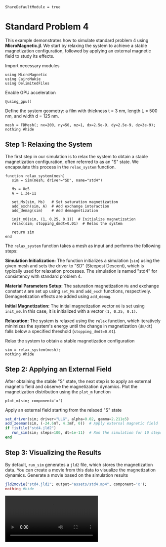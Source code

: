 ```@meta
ShareDefaultModule = true
```

# Standard Problem 4

This example demonstrates how to simulate standard problem 4 using **MicroMagnetic.jl**. We start by relaxing the system to achieve a stable magnetization configuration,
followed by applying an external magnetic field to study its effects.

Import necessary modules

````@example
using MicroMagnetic
using CairoMakie
using DelimitedFiles
````

Enable GPU acceleration

````@example
@using_gpu()
````

Define the system geometry: a film with thickness t = 3 nm, length L = 500 nm, and width d = 125 nm.

````@example
mesh = FDMesh(; nx=200, ny=50, nz=1, dx=2.5e-9, dy=2.5e-9, dz=3e-9);
nothing #hide
````

## Step 1: Relaxing the System
The first step in our simulation is to relax the system to obtain a stable magnetization configuration, often referred to as an "S" state. We encapsulate this process in the `relax_system` function.

````@example
function relax_system(mesh)
   sim = Sim(mesh; driver="SD", name="std4")

   Ms = 8e5
   A = 1.3e-11

   set_Ms(sim, Ms)   # Set saturation magnetization
   add_exch(sim, A)  # Add exchange interaction
   add_demag(sim)    # Add demagnetization

   init_m0(sim, (1, 0.25, 0.1))  # Initialize magnetization
   relax(sim; stopping_dmdt=0.01)  # Relax the system

   return sim
end
````

The `relax_system` function takes a mesh as input and performs the following steps:

**Simulation Initialization:**
The function initializes a simulation (`sim`) using the given mesh and sets the driver to "SD" (Steepest Descent), which is typically used for relaxation processes. The simulation is named "std4" for consistency with standard problem 4.

**Material Parameters Setup:**
The saturation magnetization `Ms` and exchange constant `A` are set up using `set_Ms` and `add_exch` functions, respectively. Demagnetization effects are added using `add_demag`.

**Initial Magnetization:**
The initial magnetization vector `m0` is set using `init_m0`. In this case, it is initialized with a vector `(1, 0.25, 0.1)`.

**Relaxation:**
The system is relaxed using the `relax` function, which iteratively minimizes the system's energy until the change in magnetization (`dm/dt`) falls below a specified threshold (`stopping_dmdt=0.01`).

Relax the system to obtain a stable magnetization configuration

````@example
sim = relax_system(mesh);
nothing #hide
````

## Step 2: Applying an External Field
After obtaining the stable "S" state, the next step is to apply an external magnetic field and observe the magnetization dynamics.
Plot the magnetization distribution using the `plot_m` function

````@example
plot_m(sim; component='x')
````

Apply an external field starting from the relaxed "S" state

```julia
set_driver(sim; driver="LLG", alpha=0.02, gamma=2.211e5)
add_zeeman(sim, (-24.6mT, 4.3mT, 0))  # Apply external magnetic field
if !isfile("std4.jld2")
   run_sim(sim; steps=100, dt=1e-11)  # Run the simulation for 10 steps
end
```

## Step 3: Visualizing the Results
By default, `run_sim` generates a `jld2` file, which stores the magnetization data. You can create a movie from this data to visualize the magnetization dynamics.
Generate a movie based on the simulation results

```julia
jld2movie("std4.jld2"; output="assets/std4.mp4", component='x');
nothing #hide
```

![](assets/std4.mp4)